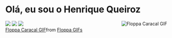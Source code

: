 # Olá, eu sou o Henrique Queiroz
 
<div> 
  <a href="https://www.instagram.com/juniorbenz777/" target="_blank"><img src="https://img.shields.io/badge/-Instagram-%23E4405F?style=for-the-badge&logo=instagram&logoColor=white" target="_blank"></a>
  <a href = "mailto:henriquequeiroz.ads@hotmail.com"><img src="https://img.shields.io/badge/Microsoft_Outlook-0078D4?style=for-the-badge&logo=microsoft-outlook&logoColor=white" target="_blank"></a>
  <a href="https://www.linkedin.com/in/henriquequeirozads/" target="_blank"><img src="https://img.shields.io/badge/-LinkedIn-%230077B5?style=for-the-badge&logo=linkedin&logoColor=white" target="_blank"></a> 
  <img align="right" alt="Floppa Caracal GIF" src= "https://tenor.com/pt-BR/view/floppa-caracal-angry-gif-23221668" >
 <div class="tenor-gif-embed" data-postid="23221668" data-share-method="host" data-aspect-ratio="1.08475" data-width="100%"><a href="https://tenor.com/view/floppa-caracal-angry-gif-23221668">Floppa Caracal GIF</a>from <a href="https://tenor.com/search/floppa-gifs">Floppa GIFs</a></div> <script type="text/javascript" async src="https://tenor.com/embed.js"></script>
  
</div>


